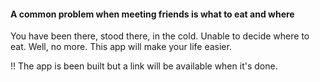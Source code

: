 #### A common problem when meeting friends is what to eat and where

You have been there, stood there, in the cold. Unable to decide where to eat. Well, no more. This app will make your life easier.

!! The app is been built but a link will be available when it's done.
